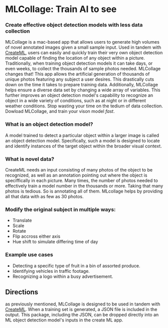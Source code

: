 # MLCollage: Train AI to see  
### Create effective object detection models with less data collection  
MLCollage is a mac-based app that allows users to generate high volumes of novel annotated images given a small sample input. 
Used in tandem with [CreateML](https://developer.apple.com/machine-learning/create-ml/), users can easily and quickly train their very own object detection model 
capable of finding the location of any object within a picture. Traditionally, when training object detection models it can take days, or even weeks, 
to collect the thousands of sample photos needed. MLCollage changes that! This app allows the artificial generation of thousands of unique photos featuring any subject a user desires. 
This drastically cuts down on the time it takes to prepare training data. Additionally, MLCollage helps ensure a diverse data set by changing a wide array of variables. 
This further improves an object detection model's capability to recognize an object in a wide variety of conditions, such as at night or in different weather conditions.
Stop wasting your time on the tedium of data collection. Dowload MLCollage, and train your vison model _fast_.

### What is an object detection model?
A model trained to detect a particular object within a larger image is called an object detection model. Specifically, such a model is designed to locate and identify instances of the target object within the broader visual context.

### What is novel data?  
CreateML needs an input consisting of many photos of the object to be recognized, as well as an annotation pointing 
out where the object is speciffically in each picture. Many times, the number of photos needed to effectively train a 
model number in the thousands or more. Taking that many photos is tedious. So is annotating all of them. MLcollage helps by 
providing all that data with as few as 30 photos. 

### Modify the original subject in multiple ways:
- Translate 
- Scale
- Rotate
- Flip accross either axis
- Hue shift to simulate differing time of day

### Example use cases
- Detecting a specific type of fruit in a bin of assorted produce.
- Identifying vehicles in traffic footage.
- Recognizing a logo within a busy advertisement.

## Directions
as previously mentioned, MLCollage is designed to be used in tandem with [CreateML](https://developer.apple.com/machine-learning/create-ml/). 
When a training set is generated, a JSON file is included in the output. This package, including the JSON, can be dropped directly into an ML object detection model's inputs in the create ML app.
